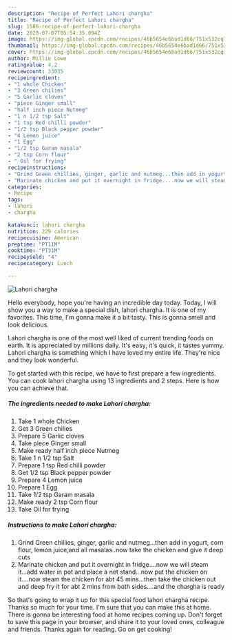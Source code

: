 ```yaml
---
description: "Recipe of Perfect Lahori chargha"
title: "Recipe of Perfect Lahori chargha"
slug: 1586-recipe-of-perfect-lahori-chargha
date: 2020-07-07T05:54:35.094Z
image: https://img-global.cpcdn.com/recipes/46b5654e6bad1d66/751x532cq70/lahori-chargha-recipe-main-photo.jpg
thumbnail: https://img-global.cpcdn.com/recipes/46b5654e6bad1d66/751x532cq70/lahori-chargha-recipe-main-photo.jpg
cover: https://img-global.cpcdn.com/recipes/46b5654e6bad1d66/751x532cq70/lahori-chargha-recipe-main-photo.jpg
author: Millie Lowe
ratingvalue: 4.2
reviewcount: 33035
recipeingredient:
- "1 whole Chicken"
- "3 Green chilies"
- "5 Garlic cloves"
- "piece Ginger small"
- "half inch piece Nutmeg"
- "1 n 1/2 tsp Salt"
- "1 tsp Red chilli powder"
- "1/2 tsp Black pepper powder"
- "4 Lemon juice"
- "1 Egg"
- "1/2 tsp Garam masala"
- "2 tsp Corn flour"
- " Oil for frying"
recipeinstructions:
- "Grind Green chillies, ginger, garlic and nutmeg...then add in yogurt, corn flour, lemon juice,and all masalas..now take the chicken and give it deep cuts"
- "Marinate chicken and put it overnight in fridge....now we will steam it...add water in pot and place a net stand...now put the chicken on it....now steam the chicken for abt 45 mins...then take the chicken out and deep fry it for abt 2 mins from both sides....and the chargha is ready"
categories:
- Recipe
tags:
- lahori
- chargha

katakunci: lahori chargha 
nutrition: 229 calories
recipecuisine: American
preptime: "PT11M"
cooktime: "PT31M"
recipeyield: "4"
recipecategory: Lunch

---
```



![Lahori chargha](https://img-global.cpcdn.com/recipes/46b5654e6bad1d66/751x532cq70/lahori-chargha-recipe-main-photo.jpg)

Hello everybody, hope you're having an incredible day today. Today, I will show you a way to make a special dish, lahori chargha. It is one of my favorites. This time, I'm gonna make it a bit tasty. This is gonna smell and look delicious.

Lahori chargha is one of the most well liked of current trending foods on earth. It is appreciated by millions daily. It's easy, it's quick, it tastes yummy. Lahori chargha is something which I have loved my entire life. They're nice and they look wonderful.




To get started with this recipe, we have to first prepare a few ingredients. You can cook lahori chargha using 13 ingredients and 2 steps. Here is how you can achieve that.

<!--inarticleads1-->

##### The ingredients needed to make Lahori chargha:

1. Take 1 whole Chicken
1. Get 3 Green chilies
1. Prepare 5 Garlic cloves
1. Take piece Ginger small
1. Make ready half inch piece Nutmeg
1. Take 1 n 1/2 tsp Salt
1. Prepare 1 tsp Red chilli powder
1. Get 1/2 tsp Black pepper powder
1. Prepare 4 Lemon juice
1. Prepare 1 Egg
1. Take 1/2 tsp Garam masala
1. Make ready 2 tsp Corn flour
1. Take  Oil for frying




<!--inarticleads2-->

##### Instructions to make Lahori chargha:

1. Grind Green chillies, ginger, garlic and nutmeg...then add in yogurt, corn flour, lemon juice,and all masalas..now take the chicken and give it deep cuts
1. Marinate chicken and put it overnight in fridge....now we will steam it...add water in pot and place a net stand...now put the chicken on it....now steam the chicken for abt 45 mins...then take the chicken out and deep fry it for abt 2 mins from both sides....and the chargha is ready




So that's going to wrap it up for this special food lahori chargha recipe. Thanks so much for your time. I'm sure that you can make this at home. There is gonna be interesting food at home recipes coming up. Don't forget to save this page in your browser, and share it to your loved ones, colleague and friends. Thanks again for reading. Go on get cooking!
